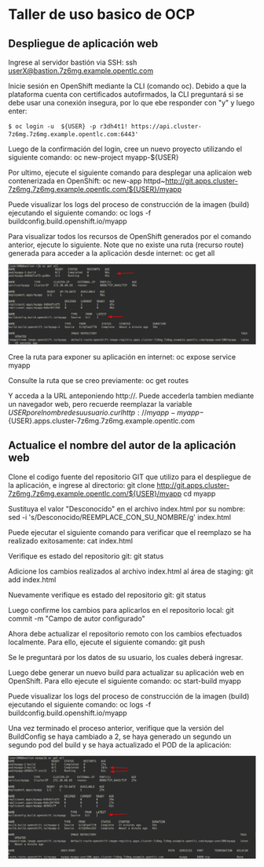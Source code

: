 # Taller de uso basico de OCP
## Despliegue de aplicación web
Ingrese al servidor bastión via SSH:
ssh userX@bastion.7z6mg.example.opentlc.com

Inicie sesión en OpenShift mediante la CLI (comando oc). Debido a que la plataforma cuenta con certificados autofirmados, la CLI preguntará si se debe usar una conexión insegura, por lo que ebe responder con "y" y luego enter:
```
$ oc login -u  ${USER} -p r3dh4t1! https://api.cluster-7z6mg.7z6mg.example.opentlc.com:6443'
```

Luego de la confirmación del login, cree un nuevo proyecto utilizando el siguiente comando:
oc new-project myapp-${USER}

Por ultimo, ejecute el siguiente comando para desplegar una aplicaion web contenerizada en OpenShift:
oc new-app httpd~http://git.apps.cluster-7z6mg.7z6mg.example.opentlc.com/${USER}/myapp

Puede visualizar los logs del proceso de construcción de la imagen (build) ejecutando el siguiente comando:
oc logs -f buildconfig.build.openshift.io/myapp

Para visualizar todos los recursos de OpenShift generados por el comando anterior, ejecute lo siguiente. Note que no existe una ruta (recurso route)  generada para acceder a la aplicación desde internet:
oc get all

![alt text](images/build1.png?raw=true)

Cree la ruta para exponer su aplicación en internet:
oc expose service myapp

Consulte la ruta que se creo previamente:
oc get routes

Y acceda a la URL anteponiendo http://. Puede accederla tambien mediante un navegador web, pero recuerde reemplazar la variable ${USER} por el nombre de su usuario.
curl http://myapp-myapp-${USER}.apps.cluster-7z6mg.7z6mg.example.opentlc.com

## Actualice el nombre del autor de la aplicación web
Clone el codigo fuente del repositorio GIT que utilizo para el despliegue de la aplicación, e ingrese al directorio:
git clone http://git.apps.cluster-7z6mg.7z6mg.example.opentlc.com/${USER}/myapp
cd myapp

Sustituya el valor "Desconocido" en el archivo index.html por su nombre:
sed -i 's/Desconocido/REEMPLACE_CON_SU_NOMBRE/g' index.html

Puede ejecutar el siguiente comando para verificar que el reemplazo se ha realizado exitosamente:
cat index.html

Verifique es estado del repositorio git:
git status

Adicione los cambios realizados al archivo index.html al área de staging:
git add index.html

Nuevamente verifique es estado del repositorio git:
git status

Luego confirme los cambios para aplicarlos en el repositorio local:
git commit -m "Campo de autor configurado"

Ahora debe actualizar el repositorio remoto con los cambios efectuados localmente. Para ello, ejecute el siguiente comando:
git push

Se le preguntará por los datos de su usuario, los cuales deberá ingresar.

Luego debe generar un nuevo build para actualizar su aplicación web en OpenShift. Para ello ejecute el siguiente comando:
oc start-build myapp

Puede visualizar los logs del proceso de construcción de la imagen (build) ejecutando el siguiente comando:
oc logs -f buildconfig.build.openshift.io/myapp

Una vez terminado el proceso anterior, verifique que la versión del BuildConfig se haya cambiado a 2, se haya generado un segundo un segundo pod del build y se haya actualizado el POD de la aplicación:

![alt text](images/build2.png?raw=true)


